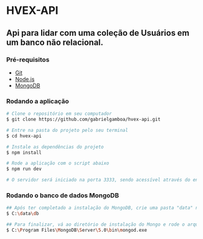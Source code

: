 # HVEX-API

## Api para lidar com uma coleção de Usuários em um banco não relacional.

### Pré-requisitos

* [Git](https://git-scm.com)  
* [Node.js](https://nodejs.org/en/)  
* [MongoDB](https://www.mongodb.com/try/download/community)

### Rodando a aplicação

```bash
# Clone o repositório em seu computador
$ git clone https://github.com/gabrielgamboa/hvex-api.git

# Entre na pasta do projeto pelo seu terminal
$ cd hvex-api

# Instale as dependências do projeto
$ npm install

# Rode a aplicação com o script abaixo
$ npm run dev

# O servidor será iniciado na porta 3333, sendo acessível através do endereço http://localhost:3333
```

### Rodando o banco de dados MongoDB
```bash
## Após ter completado a instalação do MongoDB, crie uma pasta "data" na raíz do sistema, e dentro dela uma pasta chamada "db"
$ C:\data\db

## Para finalizar, vá ao diretório de instalação do Mongo e rode o arquivo "mongod" para que seja executado o servidor do banco localmente
$ C:\Program Files\MongoDB\Server\5.0\bin\mongod.exe
```
